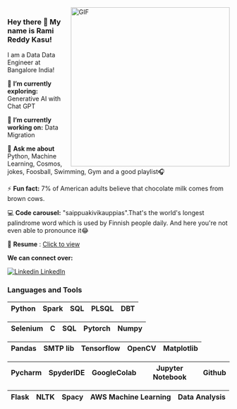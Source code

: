 <img align="right" alt="GIF" src="https://github.com/kasuramireddy1990/kasuramireddy1990/blob/master/gif.gif" width="360"/>

<!--https://i.imgur.com/9GNZGLH.gif

-->

### Hey there 👋 My name is Rami Reddy Kasu! 

<!--
**bhav09/bhav09** is a ✨ _special_ ✨ repository because its `README.md` (this file) appears on your GitHub profile.

Here are some ideas to get you started:

- 🔭 I’m currently working on ...
- 🌱 I’m currently learning ...
- 👯 I’m looking to collaborate on ...
- 🤔 I’m looking for help with ...
- 💬 Ask me about ...
- 📫 How to reach me: ...
- 😄 Pronouns: ...
- ⚡ Fun fact: ...

-->

I am a Data Data Engineer at Bangalore India!
 

🌱 **I’m currently exploring:** Generative AI with Chat GPT

🔭 **I’m currently working on:** Data Migration 

💬 **Ask me about** Python, Machine Learning, Cosmos, jokes, Foosball, Swimming, Gym and a good playlist🎧

⚡ **Fun fact:** 7% of American adults believe that chocolate milk comes from brown cows.

💻 **Code carousel:** "saippuakivikauppias".That's the world's longest palindrome word which is used by Finnish people daily. And here you're not even able to pronounce it😂

📄 **Resume** : [Click to view](https://drive.google.com/file/d/1YCWGZBhTN2fA8iefJ3qYcQx5K4thI8AT/view?usp=sharing)

**We can connect over:**

[![Linkedin](https://i.stack.imgur.com/gVE0j.png) LinkedIn](https://www.linkedin.com/in/bhavishya-pandit-68a4a018a/)&nbsp;
### Languages and Tools


| Python | Spark | SQL | PLSQL | DBT |
| :---: | :---: | :---: | :---: | :---: |


| Selenium | C | SQL | Pytorch | Numpy |
| :---: | :---: | :---: | :---: | :---: |

| Pandas | SMTP lib | Tensorflow | OpenCV | Matplotlib |
| :---: | :---: | :---: | :---: | :---: |

| Pycharm | SpyderIDE | GoogleColab | Jupyter Notebook | Github |
| :---: | :---: | :---: | :---: | :---: |

| Flask | NLTK | Spacy | AWS Machine Learning | Data Analysis |
| :---: | :---: | :---: | :---: | :---: |

